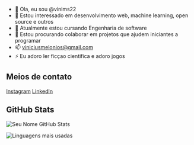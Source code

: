 - 👋 Ola, eu sou @vinims22
- 👀 Estou interessado em desenvolvimento web, machine learning, open source e outros
- 🌱 Atualmente estou cursando Engenharia de software
- 💞️ Estou procurando colaborar em projetos que ajudem iniciantes a programar
- 📫 viniciusmelonios@gmail.com
- ⚡ Eu adoro ler ficçao cientifica e adoro jogos

<!---
vinims22/vinims22 is a ✨ special ✨ repository because its `README.md` (this file) appears on your GitHub profile.
You can click the Preview link to take a look at your changes.
--->

</head>
<body>
    <h2>Meios de contato</h2>
    <a href="https://www.instagram.com/vini_me91/" class="btn instagram" target="_blank">Instagram</a>
    <a href="https://www.linkedin.com/in/vinicius-melonio-9a450b365/" class="btn linkedin" target="_blank">LinkedIn</a>
    
## GitHub Stats

![Seu Nome GitHub Stats](https://github-readme-stats.vercel.app/api?username=jywago8bf&show_icons=true&theme=dark)

![Linguagens mais usadas](https://github-readme-stats.vercel.app/api/top-langs/?username=jywago8bf&layout=compact&theme=dark)
